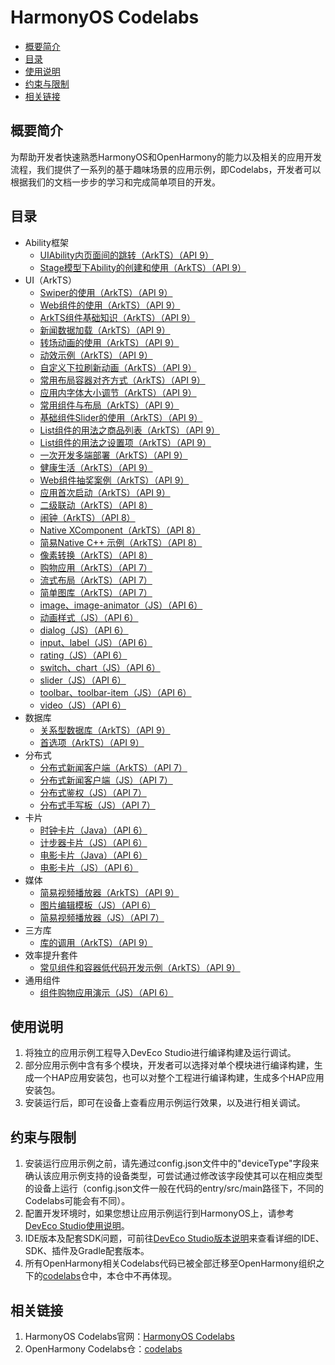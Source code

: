 # HarmonyOS Codelabs<a name="ZH-CN_TOPIC_0000001182715358"></a>

-   [概要简介](#section117915431558)
-   [目录](#sectionMenu)
-   [使用说明](#section1954919258619)
-   [约束与限制](#section682025019613)
-   [相关链接](#section01752910717)

## 概要简介<a name="section117915431558"></a>

为帮助开发者快速熟悉HarmonyOS和OpenHarmony的能力以及相关的应用开发流程，我们提供了一系列的基于趣味场景的应用示例，即Codelabs，开发者可以根据我们的文档一步步的学习和完成简单项目的开发。

## 目录<a name="sectionMenu"></a>

- Ability框架
  - [UIAbility内页面间的跳转（ArkTS）（API 9）](https://gitee.com/harmonyos/harmonyos_codelabs/tree/master/PagesRouter)
  - [Stage模型下Ability的创建和使用（ArkTS）（API 9）](https://gitee.com/harmonyos/harmonyos_codelabs/tree/master/StageAbilityDemo)
- UI（ArkTS）
  - [Swiper的使用（ArkTS）（API 9）](https://gitee.com/harmonyos/harmonyos_codelabs/tree/master/SwiperArkTS)
  - [Web组件的使用（ArkTS）（API 9）](https://gitee.com/harmonyos/harmonyos_codelabs/tree/master/WebCookie)
  - [ArkTS组件基础知识（ArkTS）（API 9）](https://gitee.com/harmonyos/harmonyos_codelabs/tree/master/RankingDemo)
  - [新闻数据加载（ArkTS）（API 9）](https://gitee.com/harmonyos/harmonyos_codelabs/tree/master/NewsDataArkTS)
  - [转场动画的使用（ArkTS）（API 9）](https://gitee.com/harmonyos/harmonyos_codelabs/tree/master/TransitionAnimation)
  - [动效示例（ArkTS）（API 9）](https://gitee.com/harmonyos/harmonyos_codelabs/tree/master/Animation)
  - [自定义下拉刷新动画（ArkTS）（API 9）](https://gitee.com/harmonyos/harmonyos_codelabs/tree/master/AnimateRefresh)
  - [常用布局容器对齐方式（ArkTS）（API 9）](https://gitee.com/harmonyos/harmonyos_codelabs/tree/master/LayoutAlign)
  - [应用内字体大小调节（ArkTS）（API 9）](https://gitee.com/harmonyos/harmonyos_codelabs/tree/master/SetAppFontSize)
  - [常用组件与布局（ArkTS）（API 9）](https://gitee.com/harmonyos/harmonyos_codelabs/tree/master/ArkTSComponents)
  - [基础组件Slider的使用（ArkTS）（API 9）](https://gitee.com/harmonyos/harmonyos_codelabs/tree/master/SliderExample)
  - [List组件的用法之商品列表（ArkTS）（API 9）](https://gitee.com/harmonyos/harmonyos_codelabs/tree/master/List)
  - [List组件的用法之设置项（ArkTS）（API 9）](https://gitee.com/harmonyos/harmonyos_codelabs/tree/master/List-HDC)
  - [一次开发多端部署（ArkTS）（API 9）](https://gitee.com/harmonyos/harmonyos_codelabs/tree/master/Multi_device)
  - [健康生活（ArkTS）（API 9）](https://gitee.com/harmonyos/harmonyos_codelabs/tree/master/Healthy_life)
  - [Web组件抽奖案例（ArkTS）（API 9）](https://gitee.com/harmonyos/harmonyos_codelabs/tree/master/WebComponent)
  - [应用首次启动（ArkTS）（API 9）](https://gitee.com/harmonyos/harmonyos_codelabs/tree/master/FirstStartDemo_HOS)
  - [二级联动（ArkTS）（API 8）](https://gitee.com/harmonyos/harmonyos_codelabs/tree/master/TwoLevelLink)
  - [闹钟（ArkTS）（API 8）](https://gitee.com/harmonyos/harmonyos_codelabs/tree/master/AlarmClock)
  - [Native XComponent（ArkTS）（API 8）](https://gitee.com/harmonyos/harmonyos_codelabs/tree/master/NativeXComponent)
  - [简易Native C++ 示例（ArkTS）（API 8）](https://gitee.com/harmonyos/harmonyos_codelabs/tree/master/NativeTemplateDemo)
  - [像素转换（ArkTS）（API 8）](https://gitee.com/harmonyos/harmonyos_codelabs/tree/master/PixelUnitsExample)
  - [购物应用（ArkTS）（API 7）](https://gitee.com/harmonyos/harmonyos_codelabs/tree/master/ShoppingEts)
  - [流式布局（ArkTS）（API 7）](https://gitee.com/harmonyos/harmonyos_codelabs/tree/master/FlowLayoutETS)
  - [简单图库（ArkTS）（API 7）](https://gitee.com/harmonyos/harmonyos_codelabs/tree/master/SimpleGalleryETS)
  - [image、image-animator（JS）（API 6）](https://gitee.com/harmonyos/harmonyos_codelabs/tree/master/ClickableImageJsDemo)
  - [动画样式（JS）（API 6）](https://gitee.com/harmonyos/harmonyos_codelabs/tree/master/AnimationDemo)
  - [dialog（JS）（API 6）](https://gitee.com/harmonyos/harmonyos_codelabs/tree/master/DialogDemo)
  - [input、label（JS）（API 6）](https://gitee.com/harmonyos/harmonyos_codelabs/tree/master/InputApplication)
  - [rating（JS）（API 6）](https://gitee.com/harmonyos/harmonyos_codelabs/tree/master/RatingApplication)
  - [switch、chart（JS）（API 6）](https://gitee.com/harmonyos/harmonyos_codelabs/tree/master/SwitchApplication)
  - [slider（JS）（API 6）](https://gitee.com/harmonyos/harmonyos_codelabs/tree/master/SliderApplication)
  - [toolbar、toolbar-item（JS）（API 6）](https://gitee.com/harmonyos/harmonyos_codelabs/tree/master/ToolbarApplication)
  - [video（JS）（API 6）](https://gitee.com/harmonyos/harmonyos_codelabs/tree/master/VideoApplication)
- 数据库
  - [关系型数据库（ArkTS）（API 9）](https://gitee.com/harmonyos/harmonyos_codelabs/tree/master/Rdb)
  - [首选项（ArkTS）（API 9）](https://gitee.com/harmonyos/harmonyos_codelabs/tree/master/Preferences)
- 分布式
  - [分布式新闻客户端（ArkTS）（API 7）](https://gitee.com/harmonyos/harmonyos_codelabs/tree/master/DistributeNewsETS)
  - [分布式新闻客户端（JS）（API 7）](https://gitee.com/harmonyos/harmonyos_codelabs/tree/master/DistributeNewsJS)
  - [分布式鉴权（JS）（API 7）](https://gitee.com/harmonyos/harmonyos_codelabs/tree/master/GameAuth)
  - [分布式手写板（JS）（API 7）](https://gitee.com/harmonyos/harmonyos_codelabs/tree/master/JSDistributeDraw)
- 卡片
  - [时钟卡片（Java）（API 6）](https://gitee.com/harmonyos/harmonyos_codelabs/tree/master/ClockFACardDemo)
  - [计步器卡片（JS）（API 6）](https://gitee.com/harmonyos/harmonyos_codelabs/tree/master/StepsCard)
  - [电影卡片（Java）（API 6）](https://gitee.com/harmonyos/harmonyos_codelabs/tree/master/MovieCardDemo)
  - [电影卡片（JS）（API 6）](https://gitee.com/harmonyos/harmonyos_codelabs/tree/master/JSMovieCard)
- 媒体
  - [简易视频播放器（ArkTS）（API 9）](https://gitee.com/harmonyos/harmonyos_codelabs/tree/master/SimpleVideo)
  - [图片编辑模板（JS）（API 6）](https://gitee.com/harmonyos/harmonyos_codelabs/tree/master/ImageEditorTemplate)
  - [简易视频播放器（JS）（API 7）](https://gitee.com/harmonyos/harmonyos_codelabs/tree/master/JSVideoPlayer)
- 三方库
  - [库的调用（ArkTS）（API 9）](https://gitee.com/harmonyos/harmonyos_codelabs/tree/master/ThirdPartyLibrary)
- 效率提升套件
  - [常见组件和容器低代码开发示例（ArkTS）（API 9）](https://gitee.com/harmonyos/harmonyos_codelabs/tree/master/SuperVisualSample)
- 通用组件
  - [组件购物应用演示（JS）（API 6）](https://gitee.com/harmonyos/harmonyos_codelabs/tree/master/ShoppingDemoJs)

## 使用说明<a name="section1954919258619"></a>

1.  将独立的应用示例工程导入DevEco Studio进行编译构建及运行调试。
2.  部分应用示例中含有多个模块，开发者可以选择对单个模块进行编译构建，生成一个HAP应用安装包，也可以对整个工程进行编译构建，生成多个HAP应用安装包。
3.  安装运行后，即可在设备上查看应用示例运行效果，以及进行相关调试。

## 约束与限制<a name="section682025019613"></a>

1.  安装运行应用示例之前，请先通过config.json文件中的"deviceType"字段来确认该应用示例支持的设备类型，可尝试通过修改该字段使其可以在相应类型的设备上运行（config.json文件一般在代码的entry/src/main路径下，不同的Codelabs可能会有不同）。
2.  配置开发环境时，如果您想让应用示例运行到HarmonyOS上，请参考[DevEco Studio使用说明](https://developer.harmonyos.com/cn/docs/documentation/doc-guides/tools_overview-0000001053582387)。
3.  IDE版本及配套SDK问题，可前往[DevEco Studio版本说明](https://developer.harmonyos.com/cn/docs/documentation/doc-releases/release_notes-0000001057597449)来查看详细的IDE、SDK、插件及Gradle配套版本。
4.  所有OpenHarmony相关Codelabs代码已被全部迁移至OpenHarmony组织之下的[codelabs](https://gitee.com/openharmony/codelabs)仓中，本仓中不再体现。

## 相关链接<a name="section01752910717"></a>

1.  HarmonyOS Codelabs官网：[HarmonyOS Codelabs](https://developer.harmonyos.com/cn/documentation/codelabs/)
2.  OpenHarmony Codelabs仓：[codelabs](https://gitee.com/openharmony/codelabs)